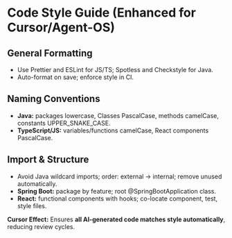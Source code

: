 # Code Style Guide (Enhanced for Cursor/Agent-OS)

## General Formatting
- Use Prettier and ESLint for JS/TS; Spotless and Checkstyle for Java.
- Auto-format on save; enforce style in CI.

## Naming Conventions
- **Java:** packages lowercase, Classes PascalCase, methods camelCase, constants UPPER_SNAKE_CASE.
- **TypeScript/JS:** variables/functions camelCase, React components PascalCase.

## Import & Structure
- Avoid Java wildcard imports; order: external → internal; remove unused automatically.
- **Spring Boot:** package by feature; root @SpringBootApplication class.
- **React:** functional components with hooks; co-locate component, test, style files.

**Cursor Effect:** Ensures **all AI-generated code matches style automatically**, reducing review cycles.
